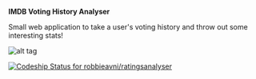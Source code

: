 <b>IMDB Voting History Analyser</b>

Small web application to take a user's voting history and throw out some interesting stats!

![alt tag](http://i.imgur.com/ws8G04e.jpg)

[ ![Codeship Status for robbieavni/ratingsanalyser](https://codeship.com/projects/1e0418a0-bbab-0132-07cd-22cd26c90cb0/status?branch=master)](https://codeship.com/projects/72249)
